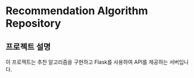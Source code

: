 # Recommendation Algorithm Repository

## 프로젝트 설명

이 프로젝트는 추천 알고리즘을 구현하고 Flask를 사용하여 API를 제공하는 서버입니다.
